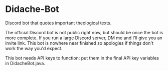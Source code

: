 # Didache-Bot
Discord bot that quotes important theological texts.

The official Discord bot is not public right now, but should be once the bot is more complete.
If you run a large Discord server, DM me and I'll give you an invite link.
This bot is nowhere near finished so apologies if things don't work the way you'd expect.

This bot needs API keys to function: put them in the final API key variables in DidacheBot.java.